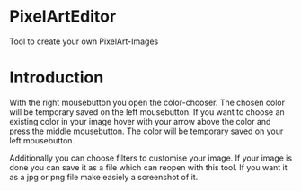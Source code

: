 # PixelArtEditor
Tool to create your own PixelArt-Images

# Introduction
With the right mousebutton you open the color-chooser. The chosen color will be temporary saved on the left mousebutton. 
If you want to choose an existing color in your image hover with your arrow above the color and press the middle mousebutton. 
The color will be temporary saved on your left mousebutton. 

Additionally you can choose filters to customise your image. If your image is done you can save it as a file which can reopen with this tool. 
If you want it as a jpg or png file make easiely a screenshot of it.
